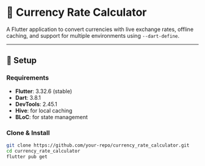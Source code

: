 # 💱 Currency Rate Calculator

A Flutter application to convert currencies with live exchange rates, offline caching, and support for multiple environments using `--dart-define`.

---

## 🚀 Setup

### Requirements
- **Flutter**: 3.32.6 (stable)  
- **Dart**: 3.8.1  
- **DevTools**: 2.45.1  
- **Hive**: for local caching  
- **BLoC**: for state management  

### Clone & Install
```sh
git clone https://github.com/your-repo/currency_rate_calculator.git
cd currency_rate_calculator
flutter pub get
